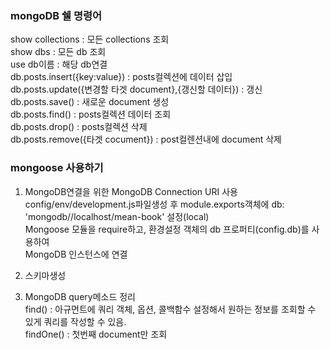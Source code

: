 ### mongoDB 쉘 명령어   
show collections : 모든 collections 조회   
show dbs : 모든 db 조회   
use db이름 : 해당 db연결      
db.posts.insert({key:value}) : posts컬렉션에 데이터 삽입   
db.posts.update({변경할 타겟 document},{갱신할 데이터}) : 갱신   
db.posts.save() : 새로운 document 생성   
db.posts.find() : posts컬렉션 데이터 조회   
db.posts.drop() : posts컬렉션 삭제   
db.posts.remove({타겟 cocument}) : post컬렌션내에 document 삭제    
 
### mongoose 사용하기   
1. MongoDB연결을 위한 MongoDB Connection URI 사용  
config/env/development.js파일생성 후 module.exports객체에 db: 'mongodb//localhost/mean-book' 설정(local)   
Mongoose 모듈을 require하고, 환경설정 객체의 db 프로퍼티(config.db)를 사용하여   
MongoDB 인스턴스에 연결   
   
2. 스키마생성

3. MongoDB query메소드 정리   
find() : 아규먼트에 쿼리 객체, 옵션, 콜백함수 설정해서 원하는 정보를 조회할 수 있게 쿼리를 작성할 수 있음.   
findOne() : 첫번째 document만 조회   

